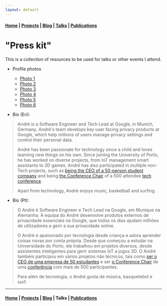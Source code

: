 ```yaml
---
layout: default
---
```


#### [Home](/) | [Projects](/projects) | [Blog](/blog) | [Talks](/talks) | [Publications](/publications)

# "Press kit"

This is a collection of resources to be used for talks or other events I attend.

- Profile photos
  - [Photo 1](/assets/images/press/photo_1.jpg)
  - [Photo 2](/assets/images/press/photo_2.JPG)
  - [Photo 3](/assets/images/press/photo_3.jpg)
  - [Photo 4](/assets/images/press/photo_4.jpg)
  - [Photo 5](/assets/images/press/photo_5.jpg)
  - [Photo 6](/assets/images/press/photo_6.jpg)

- Bio (En):

> André is a Software Engineer and Tech Lead at Google, in Munich, Germany. André's team develops key user facing privacy products at Google, which help millions of users manage privacy settings and control their personal data.
> 
> André has been passionate for technology since a child and loves learning new things on his own. Since joining the University of Porto, he has worked on diverse projects, from IoT management smart assistants to 3D games. André has also participated in multiple non-Tech projects, such as [being the CEO of a 50-person student company](/blog/tales-of-a-ceo) and being [the Conference Chair](/blog/managing-a-tech-conference) of a 500 attendee [tech conference](https://talkabit.org).
> 
> Apart from technology, André enjoys music, basketball and surfing.

- Bio (Pt):

> O André é Software Engineer e Tech Lead na Google, em Munique na Alemanha. A equipa do André desenvolve produtos externos de privacidade essenciais na Google, que todos os dias ajudam milhões de utilizadores a gerir a sua privacidade online.
> 
> O André é apaixonado por tecnologia desde criança e adora aprender coisas novas por conta própria. Desde que começou a estudar na Universidade do Porto, ele trabalhou em projetos diversos, desde assistentes inteligentes para gerir sistemas IoT a jogos 3D. O André também participou em vários projetos não técnicos, tais como [ser o CEO de uma empresa de 50 estudantes](/blog/tales-of-a-ceo) e ser [o Conference Chair](/blog/managing-a-tech-conference) de uma [conferência](https://talkabit.org) com mais de 500 participantes.
>
> Para além de tecnologia, o André gosta de música, basquetebol e surf.

---

#### [Home](/) | [Projects](/projects) | [Blog](/blog) | Talks | [Publications](/publications)